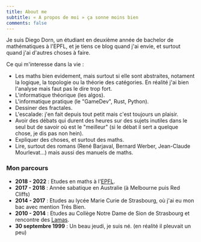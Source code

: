 ```yaml
---
title: About me
subtitle: « A propos de moi » ça sonne moins bien
comments: false
---
```


Je suis Diego Dorn, un étudiant en deuxième année de bachelor
de mathématiques à l'EPFL, et je tiens ce blog quand j'ai envie,
et surtout quand j'ai d'autres choses à faire.

Ce qui m'interesse dans la vie :
 - Les maths bien evidement, mais surtout si elle sont abstraites,
	notament la logique, la topologie ou la théorie des catégories.
	En réalité j'ai bien l'analyse mais faut pas le dire trop fort.
 - L'informatique théorique (les algos).
 - L'informatique pratique (le "GameDev", Rust, Python).
 - Dessiner des fractales.
 - L'escalade: j'en fait depuis tout petit mais c'est toujours un plaisir.
 - Avoir des débats qui durent des heures sur des sujets inutiles dans le seul
	but de savoir où est le "meilleur"
	(si le débat il sert a quelque chose, je dis pas non hein).
 - Expliquer des choses, et surtout des maths.
 - Lire, surtout des romans (René Barjaval, Bernard Werber,
	Jean-Claude Mourlevat...) mais aussi des manuels de maths.


### Mon parcours

- **2018 - 2022** : Etudes en maths à l'[EPFL](epfl.ch).
- **2017 - 2018** : Année sabatique en Australie (à Melbourne puis Red Cliffs)
- **2014 - 2017** : Etudes au lycée Marie Curie de Strasbourg,
	où j'ai eu mon bac avec mention Très Bien.
- **2010 - 2014** : Etudes au Collège Notre Dame de Sion de Strasbourg
	et rencontre des [Lamas](lama-corp.space).
- **30 septembre 1999** : Un beau jeudi, je suis né.
	(en réalité il pleuvait un peu)

